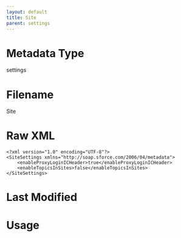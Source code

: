```yaml
---
layout: default
title: Site
parent: settings
---
```

# Metadata Type
settings


# Filename 
Site


# Raw XML
```
<?xml version="1.0" encoding="UTF-8"?>
<SiteSettings xmlns="http://soap.sforce.com/2006/04/metadata">
    <enableProxyLoginICHeader>true</enableProxyLoginICHeader>
    <enableTopicsInSites>false</enableTopicsInSites>
</SiteSettings>
```


# Last Modified


# Usage
